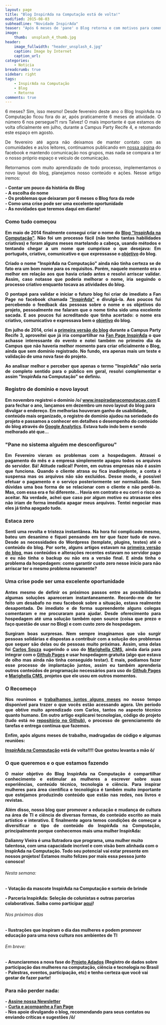 ```yaml
---
layout: page
title: "Blog InspirAda na Computação está de volta!"
modified: 2015-08-03
subheadline: "Novidade InspirAda"
teaser: "Após 6 meses de 'pane' o Blog retorna e com motivos para comemorar"
image:
    thumb:  unsplash_4_thumb.jpg
header:
    image_fullwidth: "header_unsplash_4.jpg"
    caption: Image by Internet
    caption_url: 
categories:
    - Noticia
breadcrumb: true
sidebar: right
tags:
    - InspirAda na Computação
    - Blog
    - Retorno
comments: true
---
```


<p align="justify">6 meses? Sim, isso mesmo! Desde fevereiro deste ano o Blog InspirAda na Computação ficou fora do ar, após praticamente 6 meses de atividade. O número 6 nos persegue?! rsrs Talvez! O mais importante é que estamos de volta oficialmente em julho, durante a Campus Party Recife 4, e retomando este espaço em agosto.</p>

<p align="justify">De fevereiro até agora não deixamos de manter contato com as comunidades e as/os leitores, continuamos publicando em <a href="https://www.facebook.com/inspiradanacomputacao" target="_blank">nossa página</a> do facebook e mantendo comunicação nos grupos, mas nada se compara a ter o nosso próprio espaço e veículo de comunicação. </p>

<p align="justify">Retornamos com muito aprendizado de todo processo, implementamos o novo layout do blog, planejamos nosso conteúdo e ações. Nesse artigo iremos: </p>

<p>
	<strong>- Contar um pouco da história do Blog </strong><br />
	<strong>- A escolha do nome </strong><br />
	<strong>- Os problemas que deixaram por 6 meses o Blog fora da rede</strong> <br />
	<strong>- Como uma crise pode ser uma excelente oportunidade <br />
	<strong>- As novidades que teremos daqui em diante! </strong><br />
</p>

<h3>Como tudo começou</h3>

<p align="justify">Em maio de 2014 finalmente consegui criar o nome do <a href="https://inspiradanacomputacao.com" target="_blank">Blog "InspirAda na Computação"</a>. Não foi um processo fácil (não tenho tantas habilidades criativas) e foram alguns meses martelando a cabeça, usando métodos e tentando chegar a um nome que cumprisse o que desejava: Em português, criativo, comunicativo e que expressasse o  <a href="https://inspiradanacomputacao.com/sobre/" target="_blank">objetivo</a> do blog. </p> 

<p align="justify">Criado o nome "InspirAda na Computação" ainda não tinha certeza se de fato era um bom nome para os requisitos. Porém, naquele momento era o melhor em relação aos que havia criado antes e resolvi arriscar validar. Assim, caso notasse que poderia melhorar o nome, iria seguindo o processo criativo enquanto tocava as atividades do blog. </p> 

<p align="justify">O pontapé para validar e iniciar o futuro blog foi criar de imediato a Fan Page no facebook chamada <a href="https://www.facebook.com/inspiradanacomputacao" target="_blank">"InspirAda"</a> e divulgá-la. Aos poucos fui percebendo o feedback das pessoas sobre o nome e os objetivos do projeto, pessoalmente me falaram que o nome tinha sido uma excelente sacada. E aos poucos fui acreditando que tinha acertado: o nome era criativo, comunicativo e expressava bem o <a href="https://inspiradanacomputacao.com/sobre/" target="_blank">objetivo</a> do blog. </p> 

<p align="justify">Em julho de 2014, criei a <a href="https://inspiradanacomputacao.wordpress.com/" target="_blank">primeira versão do blog</a> durante a Campus Party Recife 3, aproveitei que já iria compartilhar na <a href="https://www.facebook.com/inspiradanacomputacao" target="_blank">Fan Page InspirAda</a> o que achasse interessante do evento e notei também no primeiro dia da Campus que não haveria melhor momento para criar oficialmente o Blog, ainda que sem domínio registrado. No fundo, era apenas mais um teste e validação de uma nova fase do projeto. </p> 

<p align="justify">Ao analisar melhor e perceber que apenas o termo "InspirAda" não seria de completo sentido para o público em geral, resolvi complementar e assim "InspirAda na Computação" se definiu. </p> 

<h3>Registro de domínio e novo layout</h3>

<p>Em novembro registrei o domínio /o/ <a href="https://inspiradanacomputacao.com" target="_blank">www.inspiradanacomputacao.com</a>
E para fechar o ano, lançamos em dezembro um novo layout do blog para divulgar o endereço. Em melhorias houveram ganho de usabilidade, conteúdo mais organizado, o registro de domínio ajudou na seriedade do projeto e passamos a conhecer em detalhes o desempenho do conteúdo do blog através do <a href="www.google.com/analytics" target="_blank">Google Analytics</a>. Estava tudo indo bem e sendo melhorado até que... </p>

<h3>"Pane no sistema alguém me desconfigurou"</h3>

<p align="justify">Em Fevereiro vieram os problemas com a hospedagem.  Atrasei o pagamento do mês e a empresa simplemente apagou todos os arquivos do servidor. Bá! Atitude radical! Porém, em outras empresas não é assim que funciona. Quando o cliente atrasa ou fica inadimplente, a conta é suspensa mas os arquivos não são excluídos. Desse modo, é possível efetuar o pagamento e o serviço posteriormente ser normalizado. Sem dúvidas uma boa forma de se relacionar com o cliente e não perdê-lo. Mas, com essa era e foi diferente... Havia em contrato e eu corri o risco ao aceitar. Na verdade, achei que caso por algum motivo eu atrasasse eles não iriam de forma imediata apagar meus arquivos. Tentei negociar mas eles já tinha apagado tudo. </p>

<h3>Estaca zero</h3>

<p align="justify">Senti uma revolta e tristeza instantânea. Na hora foi complicado mesmo, bateu um desanimo e fiquei pensando em ter que fazer tudo de novo. Desde as necessidades do Wordpress (template, plugins, testes) até o conteúdo do blog. Por sorte, alguns artigos estavam na <a href="https://inspiradanacomputacao.wordpress.com/" target="_blank">primeira versão do blog</a>, mas conteúdos e alterações recentes estavam no servidor pago e eu não tinha o backup ou não era a versão final. E ainda tinha o problema da hospedagem: como garantir custo zero nesse início para não arriscar ter o mesmo problema novamente?</p>

<h3>Uma crise pode ser uma excelente oportunidade</h3>

<p align="justify">Antes mesmo de definir os próximos passos entre as possibilidades algumas soluções apareceram instantaneamente. Recordo-me de ter feito um desabafo no meu facebook sobre a situação, estava realmente desapontada. De imediato e de forma supreendente alguns colegas comentaram e me procuraram para ajudar. Desde oferecimento para hospedagem até uma solução também open source (coisa que prezo e faço questão de usar no Blog) e com custo zero de hospedagem. </p>

<p align="justify">Surgiram boas surpresas. Nem sempre imaginamos que vão surgir pessoas solidárias e dispostas a contribuir com a solução dos problemas que sequer são delas ou de pessoas muito próximas.  Assim, uma delas foi <a href="https://inspiradanacomputacao.com/equipe/" target="_blank">Carlos Souza</a> sugerindo o uso do <a href="https://github.com/marighella/cms" target="_blank">Marighella CMS</a>, ainda daria para integrar com o <a href="https://pages.github.com/" target="_blank"> Github Pages</a> e usar hospedagem gratuita (algo que estava de olho mas ainda não tinha conseguido testar). E mais, podíamos fazer esse processo de implantação juntos, assim eu também aprenderia outros conteúdos de programação necessários para uso do <a href="https://pages.github.com/" target="_blank"> Github Pages</a> e <a href="https://github.com/marighella/cms" target="_blank">Marighella CMS</a>, projetos que ele usou em outros momentos. </p>

<h3>O Recomeço</h3>

<p align="justify">Nos reunimos e <a href="https://github.com/inspiradanacomputacao/inspiradanacomputacao.github.io/graphs/contributors" target="_blank">trabalhamos juntos alguns meses</a> no nosso tempo disponível para trazer o que vocês estão acessando agora. Um período que obtive muito aprendizado com Carlos, tantos no aspecto técnico quanto humano.  Em outro artigo explicarei tecnologias, código do projeto (tudo está no <a href="https://github.com/inspiradanacomputacao/inspiradanacomputacao.github.io" target="_blank">repositório no Github</a>), o processo de gerenciamento de tarefas e entrega contínua que fazemos. </p>

<p align="justify">Enfim, após alguns meses de trabalho, madrugadas de código e algumas reuniões:</p>
	<a href="https://inspiradanacomputacao.com" target="_blank">InspirAda na Computação</a> está de volta!!!! 
Que gostou levanta a mão õ/

<h3>O que queremos e o que estamos fazendo</h3>

<p align="justify">O maior objetivo do Blog InspirAda na Computação é compartilhar conhecimento e estimular as mulheres a escrever sobre suas experiências, conteúdo técnico, tecnologia e ciência. Para inspirar mulheres para área científica e tecnológica é também muito importante que estejamos produzindo conteúdo que estão nas redes, nos livros e revistas. </p> 

<p align="justify">Além disso, nosso blog quer promover a educação e mudança de cultura na área de TI e ciência de diversas formas, do conteúdo escrito ao mais artístico e interativo. E finalmente agora temos condições de começar a diversificar o tipo de conteúdo do InspirAda na Computação, principalmente porque conhecemos mais uma mulher InspirAda: </p>

<p>Dalianny Vieira é uma Ilutradora que programa, uma mulher muito talentosa, com uma capacidade incrível e com visão bem alinhada com o InspirAda na Computação.  Todo seu potencial vai estar presente em nossos projetos! Estamos muito felizes por mais essa pessoa junto conosco! </p>

<h6>Nesta semana:</h6> 
<p> - Votação da mascote InspirAda na Computação e sorteio de brinde </p>
<p> - Parceria InspirAda: Seleção de colunistas e outras parcerias colaborativas. Saiba como participar <a href="https://inspiradanacomputacao.com/parceria-inspirada/" target="_blank">aqui</a>!</p>

<h6>Nos próximos dias</h6> 
<p>- Ilustrações que inspiram o dia das mulheres e podem promover educação para uma nova cultura nos ambientes de TI </p>

<h6>Em breve:</h6> 
<p>- Anunciaremos a nova fase do <a href="https://github.com/inspiradanacomputacao/Adados" target="_blank">Projeto Adados</a> (Registro de dados sobre participação das mulheres na computação, ciência e tecnologia no Brasil - Palestras, eventos, participação, etc) e tenho certeza que você vai gostar de fazer parte! </p>


<h3> Para não perder nada: </h3>
- <a href="http://inspiradanacomputacao.us11.list-manage1.com/subscribe?u=e6a849e909bc803ed73b456c2&id=a85bc7db3b" target="_blank">Assine nossa Newsletter</a> <br />
- <a href="https://www.facebook.com/InspiradaNaComputacao" target="_blank">Curta e acompanhe a Fan Page</a><br />
- Nos apoie divulgando o blog, recomendando para seus contatos ou enviando críticas e sugestões /õ/





